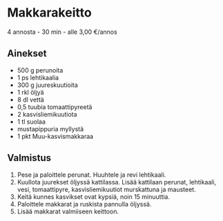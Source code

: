 # Makkarakeitto
4 annosta - 30 min - alle 3,00 €/annos

<!--
![Ruokakuva](/.pic/placeholder.png)
-->

## Ainekset
- 500 g perunoita
- 1 ps lehtikaalia
- 300 g juureskuutioita
- 1 rkl öljyä
- 8 dl vettä
- 0,5 tuubia tomaattipyreetä
- 2 kasvisliemikuutiota
- 1 tl suolaa
- mustapippuria myllystä
- 1 pkt Muu-kasvismakkaraa

## Valmistus
1. Pese ja paloittele perunat. Huuhtele ja revi lehtikaali.
2. Kuullota juurekset öljyssä kattilassa. Lisää kattilaan perunat, lehtikaali, vesi, tomaattipyre, kasvisliemikuutiot murskattuna ja mausteet.
3. Keitä kunnes kasvikset ovat kypsiä, noin 15 minuuttia.
4. Paloittele makkarat ja ruskista pannulla öljyssä.
5. Lisää makkarat valmiiseen keittoon.
